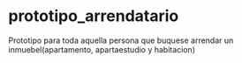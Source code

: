 # prototipo_arrendatario

Prototipo para toda aquella persona que buquese arrendar un inmuebel(apartamento, apartaestudio y habitacion)
